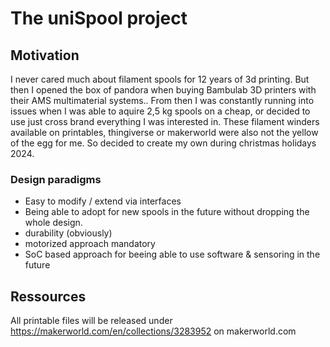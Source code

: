 # The uniSpool project

## Motivation

I never cared much about filament spools for 12 years of 3d printing. But then I opened the box of pandora when buying Bambulab 3D printers with their AMS multimaterial systems.. From then I was constantly running into issues when I was able to aquire 2,5 kg spools on a cheap, or decided to use just cross brand everything I was interested in.
These filament winders available on printables, thingiverse or makerworld were also not the yellow of the egg for me. So decided to create my own during christmas holidays 2024.

### Design paradigms

- Easy to modify / extend via interfaces
- Being able to adopt for new spools in the future without dropping the whole design.
- durability (obviously)
- motorized approach mandatory
- SoC based approach for beeing able to use software & sensoring in the future

## Ressources
All printable files will be released under https://makerworld.com/en/collections/3283952 on makerworld.com
